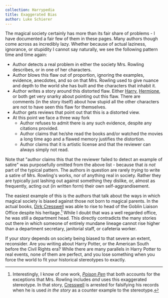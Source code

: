 ```yaml
---
collection: Harrypedia
title: Exaggerated Bias
author: Luke Schierer
---
```


The magical society certainly has more than its fair share of problems - I have documented a fair few of them in these pages.  Many authors though come across as incredibly lazy.  Whether because of actual laziness, ignorance, or stupidity I cannot say naturally, we see the following pattern time and time again:
* Author detects a real problem in either the society Mrs. Rowling describes, 
  or in one of her characters.
* Author blows this flaw out of proportion, ignoring the examples, evidence, 
  anecdotes, and so on that Mrs. Rowling used to give nuance and depth to the world she has built and the characters that inhabit it.  
* Author writes a story around this distorted flaw.  Either [Harry], [Hermione],
  or both get very snarky about pointing out this flaw.  There are comments (in the story itself) about how stupid all the other characters are not to have
  seen this flaw for themselves. 
* Author gets reviews that point out that this is a distorted view.
* At this point we face a three way fork
  * Author refuses to admit there is any such evidence, despite any citations 
    provided. 
  * Author claims that he/she read the books and/or watched the movies a long
    time ago and a flawed memory justifies the distortion.
  * Author claims that it is artistic license and that the reviewer can always
    simply not read. 

Note that "author claims this that the reviewer failed to detect an example of satire" was purposefully omitted from the above list - because that *is not* part of the typical pattern.  The authors in question are rarely *trying* to write a satire of Mrs. Rowling's works, nor of anything real in society.  Rather they are typically just lashing out against something they dislike, or, almost as frequently, acting out (in written form) their own self-aggrandisement. 

The easiest example of this is the authors that talk about the ways in which magical society is biased against those not born to magical parents. In the actual books, [Dirk Cresswell] was able to rise to head of the Goblin Liaison Office despite his heritage.[^240327-5]  While I doubt that was a well regarded office, he was still a department head.  This directly contradicts the many stories out there in which someone of entirely mundane lineage cannot rise higher than a department secretary, janitorial staff, or cafeteria worker. 

If your story depends on society being biased to that severe an extent, reconsider.  Are you writing about Harry Potter, or the American South before the Civil Rights era?  While there are many parallels in Harry Potter to real events, none of them are perfect, and you lose something when you force the world to fit your historical stereotypes to exactly. 

[Dirk Cresswell]: ../../people/cresswell/dirk/

[Harry]: ../../people/Potter/Harry_James/

[Hermione]: ../../people/Granger/Hermione_Jean/

[^240327-5]: Interestingly, I know of one work, _[Poison Pen](https://www.fanfiction.net/s/5554780/)_ that both accounts for the exceptions that Mrs. Rowling includes *and* uses this exaggerated stereotype.  In that story, [Cresswell] is arrested for falsifying his records when he is used _in the story_ as a counter example to the stereotype. 

[Cresswell]: ../../people/cresswell/dirk/
